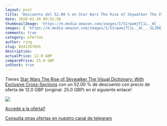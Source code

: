 ```yaml
---
layout: post
title: 'Descuento del 52.00 % en Star Wars The Rise of Skywalker The Visu'
date: 2020-01-28 09:51:58
thumbnailImage: 'https://m.media-amazon.com/images/I/51rpwmjTCiL._AC_._SL200_.jpg'
images: [ 'https://m.media-amazon.com/images/I/51rpwmjTCiL._AC_._SL200_.jpg' ]
comments: true
category: ofertas
author: ring
slug: 0241357691
description:
actualPrice: 12.0 GBP
comparePrice: 25.0 GBP
inStock: true
---
```


Tienes [Star Wars The Rise of Skywalker The Visual Dictionary: With Exclusive Cross-Sections](https://www.amazon.com/dp/0241357691/?tag=redken08-20) con un 52.00 % de descuento con precio de oferta de 12.0 GBP (original: 25.0 GBP) en el siguiente enlace!

[![](https://m.media-amazon.com/images/I/51rpwmjTCiL._AC_._SL200_.jpg)](https://www.amazon.com/dp/0241357691/?tag=redken08-20)

[Accede a la oferta!!](https://www.amazon.com/dp/0241357691/?tag=redken08-20)

[Consulta otras ofertas en nuestro canal de telegram](https://t.me/s/ofertas25)
